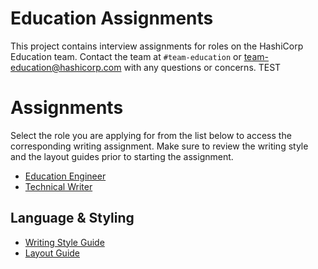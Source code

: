 # Education Assignments

This project contains interview assignments for roles on the HashiCorp Education team.
Contact the team at `#team-education` or team-education@hashicorp.com with any questions or concerns.
TEST

# Assignments

Select the role you are applying for from the list below to access the corresponding writing assignment. Make sure to review the writing style and the layout guides prior to starting the assignment.

* [Education Engineer](education-engineer/assignment.md)
* [Technical Writer](technical-writer/assignment.md)

## Language & Styling

- [Writing Style Guide](styling-guide-snippet.md)
- [Layout Guide](guide-template.md)
